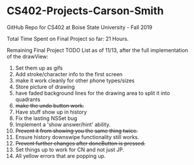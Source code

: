 # CS402-Projects-Carson-Smith
GitHub Repo for CS402 at Boise State University - Fall 2019

Total Time Spent on Final Project so far:
21 Hours.

Remaining Final Project TODO List as of 11/13, after the full implementation of the drawView:

1. Set them up as gifs
2. Add stroke/character info to the first screen
3. make it work cleanly for other phone types/sizes
4. Store picture of drawing
5. have faded background lines for the drawing area to split it into quadrants
6. ~~make the undo button work.~~
7. Have stuff show up in history
8. Fix the lasting NSSet bug
9. Implement a 'show answer/hint' ability.
10. ~~Prevent it from showing you the same thing twice.~~
11. Ensure history downswipe functionality still works.
12. ~~Prevent further changes after doneButton is pressed.~~
13. Set things up to work for CN and not just JP.
14. All yellow errors that are popping up.
